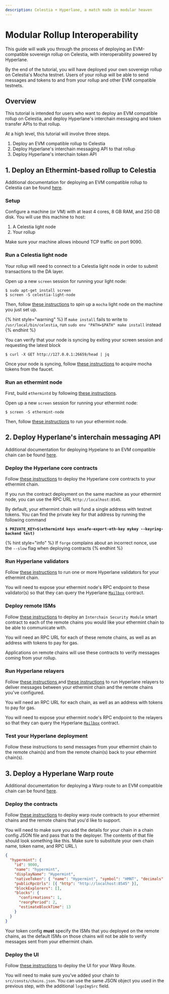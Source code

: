 ```yaml
---
description: Celestia + Hyperlane, a match made in modular heaven
---
```


# Modular Rollup Interoperability

This guide will walk you through the process of deploying an EVM-compatible sovereign rollup on Celestia, with interoperability powered by Hyperlane.

By the end of the tutorial, you will have deployed your own sovereign rollup on Celestia's Mocha testnet. Users of your rollup will be able to send messages and tokens to and from your rollup and other EVM compatible testnets.

## Overview

This tutorial is intended for users who want to deploy an EVM compatible rollup on Celestia, and deploy Hyperlane's interchain messaging and token transfer APIs to that rollup.

At a high level, this tutorial will involve three steps.

1. Deploy an EVM compatible rollup to Celestia
2. Deploy Hyperlane's interchain messaging API to that rollup
3. Deploy Hyperlane's interchain token API

## 1. Deploy an Ethermint-based rollup to Celestia

Additional documentation for deploying an EVM compatible rollup to Celestia can be found [here](https://rollkit.dev/docs/tutorials/ethermint).

### Setup

Configure a machine (or VM) with at least 4 cores, 8 GB RAM, and 250 GB disk. You will use this machine to host:

1. A Celestia light node
2. Your rollup

Make sure your machine allows inbound TCP traffic on port 9090.

### Run a Celestia light node

Your rollup will need to connect to a Celestia light node in order to submit transactions to the DA layer.

Open up a new `screen` session for running your light node:

```
$ sudo apt-get install screen
$ screen -S celestia-light-node
```

Then, follow [these instructions](https://docs.celestia.org/developers/node-tutorial) to spin up a `mocha` light node on the machine you just set up.

{% hint style="warning" %}
If `make install` fails to write to `/usr/local/bin/celestia`, run `sudo env "PATH=$PATH" make install` instead
{% endhint %}

You can verify that your node is syncing by exiting your screen session and requesting the latest block

```
$ curl -X GET http://127.0.0.1:26659/head | jq
```

Once your node is syncing, follow [these instructions](https://docs.celestia.org/developers/node-tutorial#keys-and-wallets) to acquire mocha tokens from the faucet.

### Run an ethermint node

First, build `ethermintd` by following [these instructions](https://rollkit.dev/docs/tutorials/ethermint/#%EF%B8%8F-rollkit-installation).

Open up a new `screen` session for running your ethermint node:

```
$ screen -S ethermint-node
```

Then, follow [these instructions](https://rollkit.dev/docs/tutorials/ethermint/#-setting-up-your-environment-for-ethermint-on-celestia) to run your ethermint node.

## 2. Deploy Hyperlane's interchain messaging API

Additional documentation for deploying Hypelane to an EVM compatible chain can be found [here](deploy-hyperlane.md).

### Deploy the Hyperlane core contracts

Follow [these instructions](deploy-hyperlane.md#1.-deploy-the-core-smart-contracts) to deploy the Hyperlane core contracts to your ethermint chain.

If you run the contract deployment on the same machine as your ethermint node, you can use the RPC URL `http://localhost:8545`.

By default, your ethermint chain will fund a single address with testnet tokens. You can find the private key for that address by running the following command

<pre class="language-bash"><code class="lang-bash"><strong>$ PRIVATE_KEY=$(ethermintd keys unsafe-export-eth-key mykey --keyring-backend test)
</strong></code></pre>

{% hint style="info" %}
If `forge` complains about an incorrect nonce, use the `--slow` flag when deploying contracts
{% endhint %}

### Run Hyperlane validators

Follow [these instructions](deploy-hyperlane.md#2.-run-validators) to run one or more Hyperlane validators for your ethermint chain.

You will need to expose your ethermint node's RPC endpoint to these validator(s) so that they can query the Hyperlane [`Mailbox`](../protocol/messaging.md) contract.

### Deploy remote ISMs

Follow [these instructions](deploy-hyperlane.md#3.-deploy-remote-isms) to deploy an `Interchain Security Module` smart contract to each of the remote chains you would like your ethermint chain to be able to communicate with.

You will need an RPC URL for each of these remote chains, as well as an address with tokens to pay for gas.

Applications on remote chains will use these contracts to verify messages coming from your rollup.

### Run Hyperlane relayers

Follow [these instructions ](deploy-hyperlane.md#4.-run-a-relayer-for-the-local-chain)and [these instructions](deploy-hyperlane.md#5.-run-relayer-s-for-the-remote-chain-s) to run Hyperlane relayers to deliver messages between your ethermint chain and the remote chains you've configured.

You will need an RPC URL for each chain, as well as an address with tokens to pay for gas.

You will need to expose your ethermint node's RPC endpoint to the relayers so that they can query the Hyperlane [`Mailbox`](../protocol/messaging.md) contract.

### Test your Hyperlane deployment

Follow these instructions to send messages from your ethermint chain to the remote chain(s) and from the remote chain(s) back to your ethermint chain(s).

## 3. Deploy a Hyperlane Warp route

Additional documentation for deploying a Warp route to an EVM compatible chain can be found [here](deploy-warp-route/deploy-a-warp-route.md).

### Deploy the contracts

Follow [these instructions](deploy-warp-route/deploy-a-warp-route.md) to deploy warp route contracts to your ethermint chains and the remote chains that you'd like to support.

You will need to make sure you add the details for your chain in a chain config JSON file and pass that to the deployer. The contents of that file should look something like this. Make sure to substitute your own chain name, token name, and RPC URL.\\

```json
{
  "hypermint": {
    "id": 9000,
    "name": "hypermint",
    "displayName": "Hypermint",
    "nativeToken": { "name": "Hypermint", "symbol": "HMNT", "decimals": 18 },
    "publicRpcUrls": [{ "http": "http://localhost:8545" }],
    "blockExplorers": [],
    "blocks": {
      "confirmations": 1,
      "reorgPeriod": 2,
      "estimateBlockTime": 13
    }
  }
}
```

Your token config **must** specify the ISMs that you deployed on the remote chains, as the default ISMs on those chains will not be able to verify messages sent from your ethermint chain.

### Deploy the UI

Follow [these instructions](deploy-warp-route/deploy-the-ui-for-your-warp-route.md) to deploy the UI for your Warp Route.

You will need to make sure you've added your chain to `src/consts/chains.json`. You can use the same JSON object you used in the previous step, with the additional `logoImgSrc` field.
